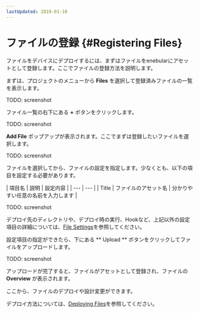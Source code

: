 ```yaml
---
lastUpdated: 2019-01-10
---
```


# ファイルの登録 {#Registering Files}

ファイルをデバイスにデプロイするには、まずはファイルをenebularにアセットとして登録します。ここでファイルの登録方法を説明します。

まずは、プロジェクトのメニューから **Files** を選択して登録済みファイルの一覧を表示します。

TODO: screenshot

ファイル一覧の右下にある **+** ボタンをクリックします。

TODO: screenshot

**Add File** ポップアップが表示されます。ここでまずは登録したいファイルを選択します。

TODO: screenshot

ファイルを選択してから、ファイルの設定を指定します。少なくとも、以下の項目を設定する必要があります。

| 項目名 | 説明 | 設定内容 |
| --- | --- |
| Title | ファイルのアセット名 | 分かりやすい任意の名前を入力します |

TODO: screenshot

デプロイ先のディレクトリや、デプロイ時の実行、Hookなど、上記以外の設定項目の詳細については、[File Settings](FileSettings.md)を参照してください。

設定項目の指定ができたら、下にある ** Upload ** ボタンをクリックしてファイルをアップロードします。

TODO: screenshot

アップロードが完了すると、ファイルがアセットとして登録され、ファイルの **Overview** が表示されます。

ここから、ファイルのデプロイや設計変更ができます。

デプロイ方法については、[Deploying Files](DeployFile.md)を参照してください。
